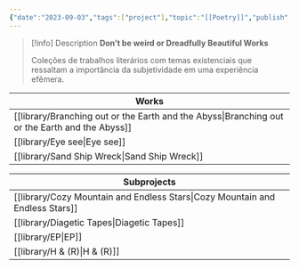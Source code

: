 ```yaml
---
{"date":"2023-09-03","tags":["project"],"topic":"[[Poetry]]","publish":true,"description":"A collection of my favorite melancholy","PassFrontmatter":true}
---
```


>[!info] Description 
>**Don’t be weird or Dreadfully Beautiful Works**
>
> Coleções de trabalhos literários com temas existenciais que ressaltam a importância da subjetividade em uma experiência efêmera.

| Works                                                                                             |
| ------------------------------------------------------------------------------------------------- |
| [[library/Branching out or the Earth and the Abyss\|Branching out or the Earth and the Abyss]] |
| [[library/Eye see\|Eye see]]                                                                   |
| [[library/Sand Ship Wreck\|Sand Ship Wreck]]                                                   |


| Subprojects                                                                     |
| ------------------------------------------------------------------------------- |
| [[library/Cozy Mountain and Endless Stars\|Cozy Mountain and Endless Stars]] |
| [[library/Diagetic Tapes\|Diagetic Tapes]]                                   |
| [[library/EP\|EP]]                                                           |
| [[library/H & (R)\|H & (R)]]                                                 |


